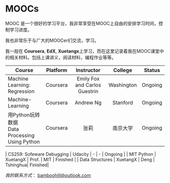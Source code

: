 # MOOCs

MOOC 是一个很好的学习平台，我非常享受在MOOC上自由的安排学习时间，控制学习进度。

我也非常乐于与广大的MOOCer们交流，学习。

我一般在 **Coursera**, **EdX**, **Xuetangx**上学习，而在这里记录着我在MOOC课堂中的相关材料。包括上课讲义，阅读材料，编程作业等等。

| Course             |  Platform  |  Instructor |  College          | Status|
| ------------------ |  :-------: |  :-------:  |:-----:            |:-----:|
|Machine Learning: Regression|Coursera|Emily Fox and Carlos Guestrin| Washington|Ongoing|
| Machine-Learning   |  Coursera  | Andrew Ng   |  Stanford|Ongoing|
| 用Python玩转数据<br>Data Processing Using Python|  Coursera  | 张莉   |  南京大学|Ongoing|

| CS259: Sofeware Debugging |  Udacity  |  -   | - |   Ongoing |
| MIT Python   |  XuetangX  |  Prof.   |  MIT   |   Finished |
| Data Structures   |  XuetangX  | Deng   |  Tshinghua|  Finished|





*我的联系方式*：
<bamboohill@outlook.com>
